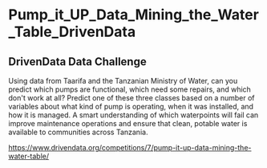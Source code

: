 # Pump_it_UP_Data_Mining_the_Water_Table_DrivenData
 ## DrivenData Data Challenge
 
Using data from Taarifa and the Tanzanian Ministry of Water, can you predict which pumps are functional, which need some repairs, and which don't work at all? Predict one of these three classes based on a number of variables about what kind of pump is operating, when it was installed, and how it is managed. A smart understanding of which waterpoints will fail can improve maintenance operations and ensure that clean, potable water is available to communities across Tanzania.
 
 https://www.drivendata.org/competitions/7/pump-it-up-data-mining-the-water-table/
